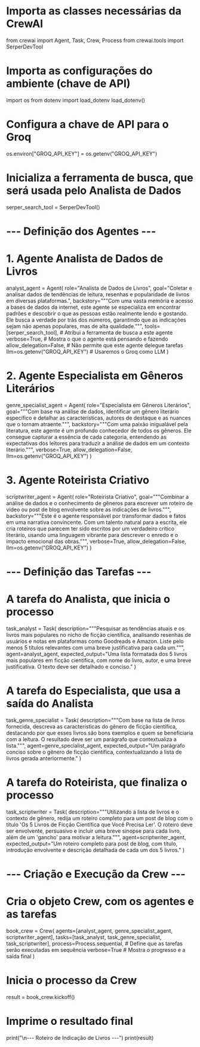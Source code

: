 # Importa as classes necessárias da CrewAI
from crewai import Agent, Task, Crew, Process
from crewai.tools import SerperDevTool

# Importa as configurações do ambiente (chave de API)
import os
from dotenv import load_dotenv
load_dotenv()

# Configura a chave de API para o Groq
os.environ["GROQ_API_KEY"] = os.getenv("GROQ_API_KEY")

# Inicializa a ferramenta de busca, que será usada pelo Analista de Dados
serper_search_tool = SerperDevTool()

# --- Definição dos Agentes ---

# 1. Agente Analista de Dados de Livros
analyst_agent = Agent(
    role="Analista de Dados de Livros",
    goal="Coletar e analisar dados de tendências de leitura, resenhas e popularidade de livros em diversas plataformas.",
    backstory="""Com uma vasta memória e acesso a bases de dados da internet, 
                este agente se especializa em encontrar padrões e descobrir o que as pessoas 
                estão realmente lendo e gostando. Ele busca a verdade por trás dos números, 
                garantindo que as indicações sejam não apenas populares, mas de alta qualidade.""",
    tools=[serper_search_tool],  # Atribui a ferramenta de busca a este agente
    verbose=True, # Mostra o que o agente está pensando e fazendo
    allow_delegation=False, # Não permite que este agente delegue tarefas
    llm=os.getenv("GROQ_API_KEY") # Usaremos o Groq como LLM
)

# 2. Agente Especialista em Gêneros Literários
genre_specialist_agent = Agent(
    role="Especialista em Gêneros Literários",
    goal="""Com base na análise de dados, identificar um gênero literário específico 
            e detalhar as características, autores de destaque e as nuances que o tornam atraente.""",
    backstory="""Com uma paixão inigualável pela literatura, este agente é um profundo 
                conhecedor de todos os gêneros. Ele consegue capturar a essência de cada 
                categoria, entendendo as expectativas dos leitores para traduzir a análise 
                de dados em um contexto literário.""",
    verbose=True,
    allow_delegation=False,
    llm=os.getenv("GROQ_API_KEY")
)

# 3. Agente Roteirista Criativo
scriptwriter_agent = Agent(
    role="Roteirista Criativo",
    goal="""Combinar a análise de dados e o conhecimento de gêneros para escrever um roteiro 
            de vídeo ou post de blog envolvente sobre as indicações de livros.""",
    backstory="""Este é o agente responsável por transformar dados e fatos em uma narrativa 
                convincente. Com um talento natural para a escrita, ele cria roteiros que parecem 
                ter sido escritos por um verdadeiro crítico literário, usando uma linguagem vibrante 
                para descrever o enredo e o impacto emocional das obras.""",
    verbose=True,
    allow_delegation=False,
    llm=os.getenv("GROQ_API_KEY")
)

# --- Definição das Tarefas ---

# A tarefa do Analista, que inicia o processo
task_analyst = Task(
    description="""Pesquisar as tendências atuais e os livros mais populares no nicho de ficção científica, 
                   analisando resenhas de usuários e notas em plataformas como Goodreads e Amazon. 
                   Liste pelo menos 5 títulos relevantes com uma breve justificativa para cada um.""",
    agent=analyst_agent,
    expected_output="Uma lista formatada dos 5 livros mais populares em ficção científica, com nome do livro, autor, e uma breve justificativa. O texto deve ser detalhado e conciso."
)

# A tarefa do Especialista, que usa a saída do Analista
task_genre_specialist = Task(
    description="""Com base na lista de livros fornecida, descreva as características do gênero 
                   de ficção científica, destacando por que esses livros são bons exemplos e quem se 
                   beneficiaria com a leitura. O resultado deve ser um parágrafo que contextualiza a lista.""",
    agent=genre_specialist_agent,
    expected_output="Um parágrafo conciso sobre o gênero de ficção científica, contextualizando a lista de livros gerada anteriormente."
)

# A tarefa do Roteirista, que finaliza o processo
task_scriptwriter = Task(
    description="""Utilizando a lista de livros e o contexto de gênero, redija um roteiro completo 
                   para um post de blog com o título 'Os 5 Livros de Ficção Científica que Você Precisa Ler'. 
                   O roteiro deve ser envolvente, persuasivo e incluir uma breve sinopse para cada livro, 
                   além de um 'gancho' para motivar a leitura.""",
    agent=scriptwriter_agent,
    expected_output="Um roteiro completo para post de blog, com título, introdução envolvente e descrição detalhada de cada um dos 5 livros."
)

# --- Criação e Execução da Crew ---

# Cria o objeto Crew, com os agentes e as tarefas
book_crew = Crew(
    agents=[analyst_agent, genre_specialist_agent, scriptwriter_agent],
    tasks=[task_analyst, task_genre_specialist, task_scriptwriter],
    process=Process.sequential,  # Define que as tarefas serão executadas em sequência
    verbose=True # Mostra o progresso e a saída final
)

# Inicia o processo da Crew
result = book_crew.kickoff()

# Imprime o resultado final
print("\n--- Roteiro de Indicação de Livros ---")
print(result)
